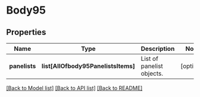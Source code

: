 # Body95

## Properties
Name | Type | Description | Notes
------------ | ------------- | ------------- | -------------
**panelists** | **list[AllOfbody95PanelistsItems]** | List of panelist objects. | [optional] 

[[Back to Model list]](../README.md#documentation-for-models) [[Back to API list]](../README.md#documentation-for-api-endpoints) [[Back to README]](../README.md)

